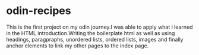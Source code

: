 # odin-recipes
This is the first project on my odin journey.I was able to apply what i learned in the HTML introduction.Writing the boilerplate html as well as using headings, paragpraphs, unordered lists, ordered lists, images and finally anchor elements to link my other pages to the index page.